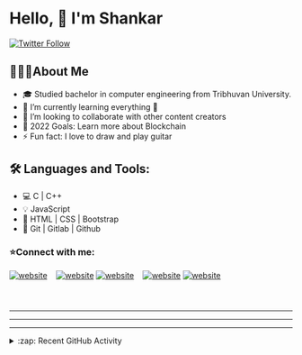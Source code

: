 # Hello, 👋 I'm Shankar  


[![Twitter Follow](https://img.shields.io/twitter/follow/shankar2054?color=1DA1F2&logo=twitter&style=for-the-badge)](https://twitter.com/Shankar2054)



## 👨🏻‍💻About Me
- 🎓   Studied bachelor in computer engineering from Tribhuvan University.
- 🌱 I’m currently learning everything 🤣
- 👯 I’m looking to collaborate with other content creators
- 🥅 2022 Goals: Learn more about Blockchain
- ⚡ Fun fact: I love to draw and play guitar

## 🛠 Languages and Tools:
- 💻   C | C++
- 💡   JavaScript
- 🏡  HTML | CSS | Bootstrap 
- 🔧   Git | Gitlab | Github

### ⭐️Connect with me:
[twitter]: https://twitter.com/Shankar2054
[![website](./img/twitter-dark.svg)](https://twitter.com/Shankar2054#gh-dark-mode-only)
&nbsp;&nbsp;
[![website](./img/linkedin-light.svg)](https://www.linkedin.com/in/shankar-bhandari-99b2aa190#gh-light-mode-only)
[![website](./img/linkedin-dark.svg)](https://www.linkedin.com/in/shankar-bhandari-99b2aa190#gh-dark-mode-only)
&nbsp;&nbsp;
[![website](./img/instagram-light.svg)](https://www.instagram.com/shankar._bhandari#gh-light-mode-only)
[![website](./img/instagram-dark.svg)](https://www.instagram.com/shankar._bhandari#gh-dark-mode-only)

### 

<br />

---



---


---

<details>
  <summary>:zap: Recent GitHub Activity</summary>
  

</details>

[twitter]: https://twitter.com/Shankar2054
[instagram]: https://instagram.com/shankar._bhandari
[linkedin]: https://linkedin.com/in/shankar-bhandari-99b2aa190

